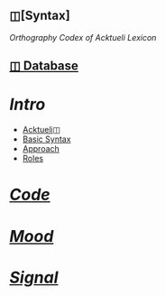 ## ◫[Syntax]
_Orthography Codex of Acktueli Lexicon_

## [◫ Database](/docs/database)

# _Intro_
* [Acktueli◫](/docs/acktueli)
* [Basic Syntax](/docs/basic)
* [Approach](/docs/approach)
* [Roles](/docs/roles)

# [_Code_](/docs/code)

# [_Mood_](/docs/mood)

# [_Signal_](/docs/signal)